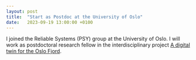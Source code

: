 ```yaml
---
layout: post
title:  "Start as Postdoc at the University of Oslo"
date:   2023-09-19 13:00:00 +0100
---
```


I joined the Reliable Systems (PSY) group at the University of Oslo. I will work as postdoctoral research fellow in the interdisciplinary project [A digital twin for the Oslo Fjord](https://ebjohnsen.org/project/oslofjord/).
<!-- Our paper [Mining Digital Twins of a VPN Server](https://edkamb.github.io/files/techrep-fmdt.pdf#page=49) has been presented at the workshop [Applications of Formal Methods and Digital Twins](https://fm2023.isp.uni-luebeck.de/index.php/workshop-applications-of-formal-methods-and-digital-twins/) in Lübeck, Germany.

In this paper, written together with Benjamin Wunderling, Bernhard K. Aichernig, and Edi Muškardin, we showcase how active automata learning can be used to mine digital twins of VPN servers.  -->